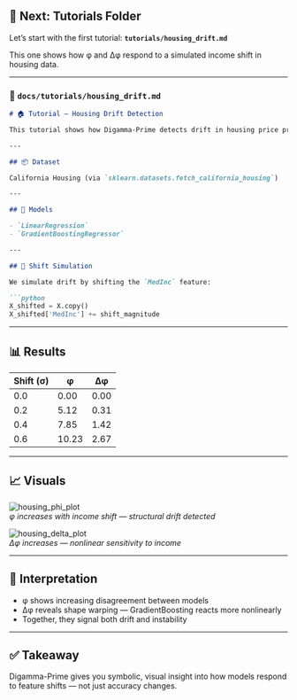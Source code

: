 
## 🧪 Next: Tutorials Folder

Let’s start with the first tutorial: **`tutorials/housing_drift.md`**

This one shows how φ and Δφ respond to a simulated income shift in housing data.

---

### 📁 `docs/tutorials/housing_drift.md`

```markdown
# 🏠 Tutorial — Housing Drift Detection

This tutorial shows how Digamma-Prime detects drift in housing price predictions when income distribution shifts.

---

## 📦 Dataset

California Housing (via `sklearn.datasets.fetch_california_housing`)

---

## 🧪 Models

- `LinearRegression`  
- `GradientBoostingRegressor`

---

## 🔁 Shift Simulation

We simulate drift by shifting the `MedInc` feature:

```python
X_shifted = X.copy()
X_shifted['MedInc'] += shift_magnitude
```

---

## 📊 Results

| Shift (σ) | φ       | Δφ      |
|-----------|---------|---------|
| 0.0       | 0.00    | 0.00    |
| 0.2       | 5.12    | 0.31    |
| 0.4       | 7.85    | 1.42    |
| 0.6       | 10.23   | 2.67    |

---

## 📈 Visuals

![housing_phi_plot](../images/housing_phi_plot.png)  
*φ increases with income shift — structural drift detected*

![housing_delta_plot](../images/housing_delta_plot.png)  
*Δφ increases — nonlinear sensitivity to income*

---

## 🧠 Interpretation

- φ shows increasing disagreement between models  
- Δφ reveals shape warping — GradientBoosting reacts more nonlinearly  
- Together, they signal both drift and instability

---

## ✅ Takeaway

Digamma-Prime gives you symbolic, visual insight into how models respond to feature shifts — not just accuracy changes.

